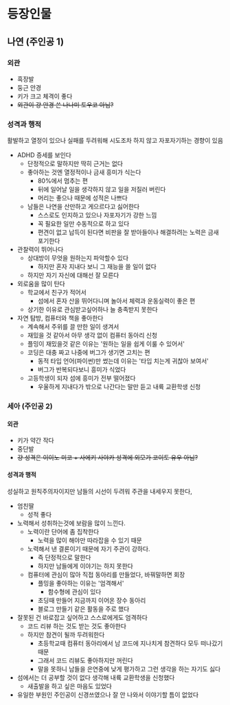 # 등장인물

## 나연 (주인공 1)

### 외관

- 흑장발
- 둥근 안경
- 키가 크고 체격이 좋다
- ~~외관이 걍 안경 쓴 나나미 토우코 아님?~~

### 성격과 행적

활발하고 열정이 있으나 실패를 두려워해 시도조차 하지 않고 자포자기하는 경향이 있음

- ADHD 증세를 보인다
  - 단정적으로 말하지만 딱히 근거는 없다
  - 좋아하는 것엔 열정적이나 금새 흥미가 식는다
    - 80%에서 멈추는 편
    - 뒤에 일어날 일을 생각하지 않고 일을 저질러 버린다
    - 머리는 좋으나 때문에 성적은 나쁘다
  - 남들은 나연을 산만하고 게으르다고 싫어한다
    - 스스로도 인지하고 있으나 자포자기가 강한 느낌
    - 꼭 필요한 일만 수동적으로 하고 있다
    - 편견이 없고 납득이 된다면 비판을 잘 받아들이나 해결하려는 노력은 금새 포기한다
- 관찰력이 뛰어나다
  - 상대방이 무엇을 원하는지 파악할수 있다
    - 하지만 혼자 지내다 보니 그 재능을 쓸 일이 없다
  - 하지만 자기 자신에 대해선 잘 모른다
- 외로움을 많이 탄다
  - 학교에서 친구가 적어서
    - 섬에서 혼자 산을 뛰어다니며 놀아서 체력과 운동실력이 좋은 편
  - 상기한 이유로 관심받고싶어하나 늘 충족받지 못한다
- 자연 탐방, 컴퓨터와 책을 좋아한다
  - 계속해서 주위를 끌 만한 일이 생겨서
  - 재밌을 것 같아서 아무 생각 없이 컴퓨터 동아리 신청
  - 플밍이 재밌을것 같은 이유는 '원하는 일을 쉽게 이룰 수 있어서'
  - 코딩은 대충 짜고 나중에 버그가 생기면 고치는 편
    - 동적 타입 언어(파이썬)만 썼는데 이유는 '타입 치는게 귀찮아 보여서'
    - 버그가 반복되다보니 흥미가 식었다
  - 고등학생이 되자 섬에 흥미가 전부 떨어졌다
    - 우울하게 지내다가 밖으로 나간다는 말만 듣고 내륙 교환학생 신청

### 세아 (주인공 2)

#### 외관

- 키가 약간 작다
- 중단발
- ~~걍 성격은 이이노 미코 + 사에키 사야카 성격에 외모가 코이토 유우 아님?~~

#### 성격과 행적

성실하고 원칙주의자이지만 남들의 시선이 두려워 주관을 내세우지 못한다,

- 엄친딸
  - 성적 좋다
- 노력해서 성취하는것에 보람을 많이 느낀다.
  - 노력이란 단어에 좀 집착한다
    - 노력을 많이 해야만 따라잡을 수 있기 때문
  - 노력해서 낸 결론이기 때문에 자기 주관이 강하다.
    - 즉 단정적으로 말한다
    - 하지만 남들에게 이야기는 하지 못한다
  - 컴퓨터에 관심이 많아 직접 동아리를 만들었다, 바꿔말하면 회장
    - 플밍을 좋아하는 이유는 '엄격해서'
      - 함수형에 관심이 있다
    - 초딩때 만들어 지금까지 이어온 장수 동아리
    - 블로그 만들기 같은 활동을 주로 했다
- 잘못된 건 바로잡고 싶어하고 스스로에게도 엄격하다
  - 코드 리뷰 하는 것도 받는 것도 좋아한다
  - 하지만 참견이 될까 두려워한다
    - 초등학교때 컴퓨터 동아리에서 남 코드에 지나치게 참견하다 모두 떠나갔기 때문
    - 그래서 코드 리뷰도 좋아하지만 꺼린다
    - 말을 못하니 남들을 은연중에 낮게 평가하고 그런 생각을 하는 자기도 싫다
- 섬에서는 더 공부할 것이 없다 생각해 내륙 교환학생을 신청했다
  - 새출발을 하고 싶은 마음도 있었다
- 유일한 부원인 주인공이 신경쓰였으나 잘 안 나와서 이야기할 틈이 없었다

